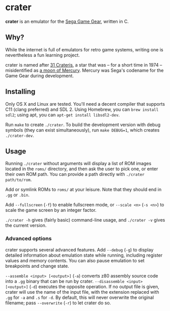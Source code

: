 crater
======

**crater** is an emulator for the [Sega Game Gear][game gear], written in C.

[game gear]: https://en.wikipedia.org/wiki/Sega_Game_Gear

Why?
----

While the internet is full of emulators for retro game systems, writing one is
nevertheless a fun learning project.

crater is named after [31 Crateris][crateris], a star that was – for a short
time in 1974 – misidentified as [a moon of Mercury][moon]. Mercury was Sega's
codename for the Game Gear during development.

[crateris]: http://www.astrostudio.org/xhip.php?hip=58587
[moon]: https://en.wikipedia.org/wiki/Mercury%27s_moon

Installing
----------

Only OS X and Linux are tested. You'll need a decent compiler that supports C11
(clang preferred) and SDL 2. Using Homebrew, you can `brew install sdl2`; using
apt, you can `apt-get install libsdl2-dev`.

Run `make` to create `./crater`. To build the development version with debug
symbols (they can exist simultaneously), run `make DEBUG=1`, which creates
`./crater-dev`.

Usage
-----

Running `./crater`  without arguments will display a list of ROM images located
in the `roms/` directory, and then ask the user to pick one, or enter their own
ROM path. You can provide a path directly with `./crater path/to/rom`.

Add or symlink ROMs to `roms/` at your leisure. Note that they should end in
`.gg` or `.bin`.

Add `--fullscreen` (`-f`) to enable fullscreen mode, or `--scale <n>`
(`-s <n>`) to scale the game screen by an integer factor.

`./crater -h` gives (fairly basic) command-line usage, and `./crater -v` gives
the current version.

### Advanced options

crater supports several advanced features. Add `--debug` (`-g`) to display
detailed information about emulation state while running, including register
values and memory contents. You can also pause emulation to set breakpoints and
change state.

`--assemble <input> [<output>]` (`-a`) converts z80 assembly source code into a
`.gg` binary that can be run by crater. `--disassemble <input> [<output>]`
(`-d`) executes the opposite operation. If no output file is given, crater will
use the name of the input file, with the extension replaced with `.gg` for `-a`
and `.s` for `-d`. By default, this will never overwrite the original filename;
pass `--overwrite` (`-r`) to let crater do so.
